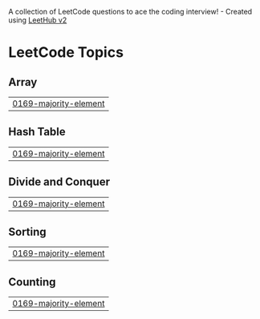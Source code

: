 A collection of LeetCode questions to ace the coding interview! - Created using [LeetHub v2](https://github.com/arunbhardwaj/LeetHub-2.0)
<!---LeetCode Topics Start-->
# LeetCode Topics
## Array
|  |
| ------- |
| [0169-majority-element](https://github.com/gokulakrishnan-1/DSA-Practice/tree/master/0169-majority-element) |
## Hash Table
|  |
| ------- |
| [0169-majority-element](https://github.com/gokulakrishnan-1/DSA-Practice/tree/master/0169-majority-element) |
## Divide and Conquer
|  |
| ------- |
| [0169-majority-element](https://github.com/gokulakrishnan-1/DSA-Practice/tree/master/0169-majority-element) |
## Sorting
|  |
| ------- |
| [0169-majority-element](https://github.com/gokulakrishnan-1/DSA-Practice/tree/master/0169-majority-element) |
## Counting
|  |
| ------- |
| [0169-majority-element](https://github.com/gokulakrishnan-1/DSA-Practice/tree/master/0169-majority-element) |
<!---LeetCode Topics End-->